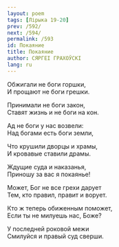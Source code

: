 ```yaml
---
layout: poem
tags: [Лірыка 19-20]
prev: /592/
next: /594/
permalink: /593
id: Покаяние
title: Покаяние
author: СЯРГЕІ ГРАХОЎСКІ
lang: ru
---
```



Обжигали не боги горшки,  
И прощают не боги грешки.  

Принимали не боги закон,  
Ставят жизнь и не боги на кон.  

Ад не боги у нас возвели:  
Над богами есть боги земли,  

Что крушили дворцы и храмы,  
И кровавые ставили драмы.  

Ждущие суда и наказанья,  
Приношу за вас я покаянье!  

Может, Бог не все грехи дарует  
Тем, кто правил, правит и ворует.  

Кто ж теперь обиженным поможет,  
Если ты не милуешь нас, Боже?  

У последней роковой межи  
Смилуйся и правый суд сверши.  

